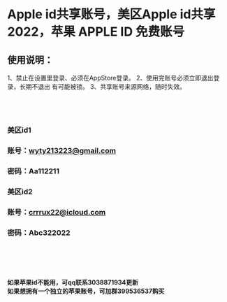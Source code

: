 # Apple id共享账号，美区Apple id共享2022，苹果 APPLE ID 免费账号<br>
## 使用说明：<br>
1、禁止在设置里登录、必须在AppStore登录。
2、使用完账号必须立即退出登录，长期不退出 有可能被锁。
3、共享账号来源网络，随时失效。<br>
## <br>
### 美区id1<br>
### 账号：wyty213223@gmail.com <br>
### 密码：Aa112211<br>

### 美区id2<br>
### 账号：crrrux22@icloud.com <br>
### 密码：Abc322022<br>
# <br>
**如果苹果id不能用，可qq联系3038871934更新**<br>
**如果想拥有一个独立的苹果账号，可加群399536537购买**<br>
